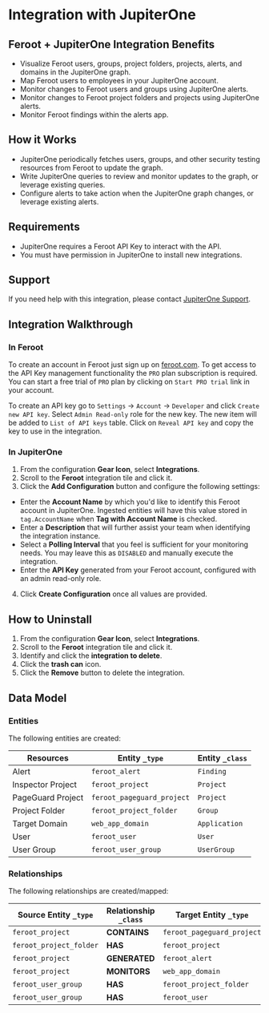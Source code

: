 # Integration with JupiterOne

## Feroot + JupiterOne Integration Benefits

- Visualize Feroot users, groups, project folders, projects, alerts, and 
domains in the JupiterOne graph.
- Map Feroot users to employees in your JupiterOne account.
- Monitor changes to Feroot users and groups using JupiterOne alerts.
- Monitor changes to Feroot project folders and projects using JupiterOne alerts.
- Monitor Feroot findings within the alerts app.

## How it Works

- JupiterOne periodically fetches users, groups, and other security testing 
resources from Feroot to update the graph.
- Write JupiterOne queries to review and monitor updates to the graph, or leverage
 existing queries.
- Configure alerts to take action when the JupiterOne graph changes, or leverage 
existing alerts.

## Requirements

- JupiterOne requires a Feroot API Key to interact with the API.
- You must have permission in JupiterOne to install new integrations.

## Support

If you need help with this integration, please contact
[JupiterOne Support](https://support.jupiterone.io).

## Integration Walkthrough

### In Feroot

To create an account in Feroot just sign up on
[feroot.com](https://www.feroot.com). To get access to the API Key management
functionality the `PRO` plan subscription is required. You can start a free
trial of `PRO` plan by clicking on `Start PRO trial` link in your account.

To create an API key go to `Settings` -> `Account` -> `Developer` and click
`Create new API key`. Select `Admin Read-only` role for the new key. The new
item will be added to `List of API keys` table. Click on `Reveal API key` and
copy the key to use in the integration.

### In JupiterOne

1. From the configuration **Gear Icon**, select **Integrations**.
2. Scroll to the **Feroot** integration tile and click it.
3. Click the **Add Configuration** button and configure the following settings:
- Enter the **Account Name** by which you'd like to identify this Feroot
   account in JupiterOne. Ingested entities will have this value stored in
   `tag.AccountName` when **Tag with Account Name** is checked.
- Enter a **Description** that will further assist your team when identifying
   the integration instance.
- Select a **Polling Interval** that you feel is sufficient for your monitoring
   needs. You may leave this as `DISABLED` and manually execute the integration.
- Enter the **API Key** generated from your Feroot account, configured with an
admin read-only role.
4. Click **Create Configuration** once all values are provided.

## How to Uninstall

1. From the configuration **Gear Icon**, select **Integrations**.
2. Scroll to the **Feroot** integration tile and click it.
3. Identify and click the **integration to delete**.
4. Click the **trash can** icon.
5. Click the **Remove** button to delete the integration.

<!-- {J1_DOCUMENTATION_MARKER_START} -->
<!--
********************************************************************************
NOTE: ALL OF THE FOLLOWING DOCUMENTATION IS GENERATED USING THE
"j1-integration document" COMMAND. DO NOT EDIT BY HAND! PLEASE SEE THE DEVELOPER
DOCUMENTATION FOR USAGE INFORMATION:

https://github.com/JupiterOne/sdk/blob/master/docs/integrations/development.md
********************************************************************************
-->

## Data Model

### Entities

The following entities are created:

| Resources         | Entity `_type`             | Entity `_class` |
| ----------------- | -------------------------- | --------------- |
| Alert             | `feroot_alert`             | `Finding`       |
| Inspector Project | `feroot_project`           | `Project`       |
| PageGuard Project | `feroot_pageguard_project` | `Project`       |
| Project Folder    | `feroot_project_folder`    | `Group`         |
| Target Domain     | `web_app_domain`           | `Application`   |
| User              | `feroot_user`              | `User`          |
| User Group        | `feroot_user_group`        | `UserGroup`     |

### Relationships

The following relationships are created/mapped:

| Source Entity `_type`   | Relationship `_class` | Target Entity `_type`      |
| ----------------------- | --------------------- | -------------------------- |
| `feroot_project`        | **CONTAINS**          | `feroot_pageguard_project` |
| `feroot_project_folder` | **HAS**               | `feroot_project`           |
| `feroot_project`        | **GENERATED**         | `feroot_alert`             |
| `feroot_project`        | **MONITORS**          | `web_app_domain`           |
| `feroot_user_group`     | **HAS**               | `feroot_project_folder`    |
| `feroot_user_group`     | **HAS**               | `feroot_user`              |

<!--
********************************************************************************
END OF GENERATED DOCUMENTATION AFTER BELOW MARKER
********************************************************************************
-->
<!-- {J1_DOCUMENTATION_MARKER_END} -->